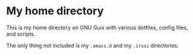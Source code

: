 # My home directory

This is my home directory on GNU Guix with various dotfiles, config files, and scripts.

The only thing not included is my `.emacs.d` and my `.irssi` directories.

